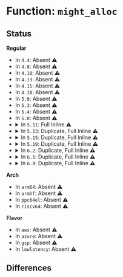 # Function: <code>might_alloc</code>

## Status
<b>Regular</b>
<ul>
<li>
In <code>4.4</code>: Absent ⚠️
</li>
<li>
In <code>4.8</code>: Absent ⚠️
</li>
<li>
In <code>4.10</code>: Absent ⚠️
</li>
<li>
In <code>4.13</code>: Absent ⚠️
</li>
<li>
In <code>4.15</code>: Absent ⚠️
</li>
<li>
In <code>4.18</code>: Absent ⚠️
</li>
<li>
In <code>5.0</code>: Absent ⚠️
</li>
<li>
In <code>5.3</code>: Absent ⚠️
</li>
<li>
In <code>5.4</code>: Absent ⚠️
</li>
<li>
In <code>5.8</code>: Absent ⚠️
</li>
<li>
<details>
<summary>In <code>5.11</code>: Full Inline ⚠️</summary>

**Collision:** Unique Static

**Inline:** Full

**Transformation:** False

**Instances:**

```
In mm/slub.c (ffffffff812e3bd6)
Location: include/linux/sched/mm.h:192
Inline: True
```
</details>
</li>
<li>
<details>
<summary>In <code>5.13</code>: Duplicate, Full Inline ⚠️</summary>

**Collision:** Static Duplication

**Inline:** Full

**Transformation:** False

**Instances:**

```
In mm/backing-dev.c (ffffffff81287bb5)
Location: include/linux/sched/mm.h:196
Inline: True
Inline callers:
  - mm/backing-dev.c:wb_get_create
```
```
In mm/dmapool.c (ffffffff812d5675)
Location: include/linux/sched/mm.h:196
Inline: True
Inline callers:
  - mm/dmapool.c:dma_pool_alloc
```
```
In mm/slub.c (ffffffff812eb4a6)
Location: include/linux/sched/mm.h:196
Inline: True
```
</details>
</li>
<li>
<details>
<summary>In <code>5.15</code>: Duplicate, Full Inline ⚠️</summary>

**Collision:** Static Duplication

**Inline:** Full

**Transformation:** False

**Instances:**

```
In mm/backing-dev.c (ffffffff812c7355)
Location: include/linux/sched/mm.h:196
Inline: True
Inline callers:
  - mm/backing-dev.c:wb_get_create
```
```
In mm/dmapool.c (ffffffff8131b495)
Location: include/linux/sched/mm.h:196
Inline: True
Inline callers:
  - mm/dmapool.c:dma_pool_alloc
```
```
In mm/slub.c (ffffffff81338bf0)
Location: include/linux/sched/mm.h:196
Inline: True
Inline callers:
  - mm/slub.c:__kmalloc_node_track_caller
  - mm/slub.c:__kmalloc_track_caller
  - mm/slub.c:__kmalloc_node
  - mm/slub.c:__kmalloc
  - mm/slub.c:kmem_cache_alloc_bulk
  - mm/slub.c:kmem_cache_alloc_node_trace
  - mm/slub.c:kmem_cache_alloc_node
  - mm/slub.c:kmem_cache_alloc_trace
  - mm/slub.c:kmem_cache_alloc
```
</details>
</li>
<li>
<details>
<summary>In <code>5.19</code>: Duplicate, Full Inline ⚠️</summary>

**Collision:** Static Duplication

**Inline:** Full

**Transformation:** False

**Instances:**

```
In mm/backing-dev.c (ffffffff81323ff5)
Location: include/linux/sched/mm.h:269
Inline: True
Inline callers:
  - mm/backing-dev.c:wb_get_create
```
```
In mm/dmapool.c (ffffffff81386c95)
Location: include/linux/sched/mm.h:269
Inline: True
Inline callers:
  - mm/dmapool.c:dma_pool_alloc
```
```
In mm/slub.c (ffffffff813aa7c2)
Location: include/linux/sched/mm.h:269
Inline: True
Inline callers:
  - mm/slub.c:__kmalloc_node_track_caller
  - mm/slub.c:__kmalloc_track_caller
  - mm/slub.c:__kmalloc_node
  - mm/slub.c:__kmalloc
  - mm/slub.c:kmem_cache_alloc_bulk
  - mm/slub.c:kmem_cache_alloc_node_trace
  - mm/slub.c:kmem_cache_alloc_node
  - mm/slub.c:kmem_cache_alloc_trace
  - mm/slub.c:kmem_cache_alloc
```
</details>
</li>
<li>
<details>
<summary>In <code>6.2</code>: Duplicate, Full Inline ⚠️</summary>

**Collision:** Static Duplication

**Inline:** Full

**Transformation:** False

**Instances:**

```
In arch/x86/kernel/cpu/sgx/encl.c (ffffffff81090bb8)
Location: include/linux/sched/mm.h:269
Inline: True
Inline callers:
  - arch/x86/kernel/cpu/sgx/encl.c:sgx_encl_eaug_page
```
```
In arch/x86/kernel/cpu/sgx/ioctl.c (ffffffff81092961)
Location: include/linux/sched/mm.h:269
Inline: True
Inline callers:
  - arch/x86/kernel/cpu/sgx/ioctl.c:sgx_encl_add_page
```
```
In kernel/irq/msi.c (ffffffff811a4181)
Location: include/linux/sched/mm.h:269
Inline: True
Inline callers:
  - kernel/irq/msi.c:msi_insert_desc
  - kernel/irq/msi.c:msi_insert_desc
```
```
In mm/mempool.c (ffffffff81360fc5)
Location: include/linux/sched/mm.h:269
Inline: True
Inline callers:
  - mm/mempool.c:mempool_alloc
```
```
In mm/shmem.c (0)
Location: include/linux/sched/mm.h:269
Inline: True
```
```
In mm/backing-dev.c (ffffffff813988c5)
Location: include/linux/sched/mm.h:269
Inline: True
Inline callers:
  - mm/backing-dev.c:wb_get_create
```
```
In mm/vmalloc.c (ffffffff813e0194)
Location: include/linux/sched/mm.h:269
Inline: True
```
```
In mm/page_alloc.c (ffffffff813ec8ca)
Location: include/linux/sched/mm.h:269
Inline: True
Inline callers:
  - mm/page_alloc.c:__alloc_pages
  - mm/page_alloc.c:__alloc_pages_bulk
```
```
In mm/dmapool.c (ffffffff81404b65)
Location: include/linux/sched/mm.h:269
Inline: True
Inline callers:
  - mm/dmapool.c:dma_pool_alloc
```
```
In mm/slub.c (ffffffff8142cc19)
Location: include/linux/sched/mm.h:269
Inline: True
Inline callers:
  - mm/slub.c:kmem_cache_alloc_bulk
  - mm/slub.c:kmem_cache_alloc_node
  - mm/slub.c:__kmem_cache_alloc_node
  - mm/slub.c:kmem_cache_alloc
```
```
In block/blk-mq.c (ffffffff81740d18)
Location: include/linux/sched/mm.h:269
Inline: True
Inline callers:
  - block/blk-mq.c:blk_mq_init_hctx
```
```
In block/genhd.c (ffffffff817528a5)
Location: include/linux/sched/mm.h:269
Inline: True
Inline callers:
  - block/genhd.c:__alloc_disk_node
```
```
In block/partitions/core.c (ffffffff817547e8)
Location: include/linux/sched/mm.h:269
Inline: True
Inline callers:
  - block/partitions/core.c:add_partition
```
```
In io_uring/io_uring.c (ffffffff8178c3cf)
Location: include/linux/sched/mm.h:269
Inline: True
Inline callers:
  - io_uring/io_uring.c:__io_uring_register
```
```
In drivers/pci/doe.c (ffffffff819205b8)
Location: include/linux/sched/mm.h:269
Inline: True
Inline callers:
  - drivers/pci/doe.c:pcim_doe_create_mb
```
```
In drivers/iommu/intel/iommu.c (0)
Location: include/linux/sched/mm.h:269
Inline: True
```
```
In drivers/iommu/intel/svm.c (0)
Location: include/linux/sched/mm.h:269
Inline: True
```
```
In drivers/iommu/iommu.c (ffffffff81acf34d)
Location: include/linux/sched/mm.h:269
Inline: True
Inline callers:
  - drivers/iommu/iommu.c:iommu_attach_device_pasid
```
```
In drivers/iommu/ioasid.c (0)
Location: include/linux/sched/mm.h:269
Inline: True
```
```
In drivers/base/memory.c (ffffffff81b1602d)
Location: include/linux/sched/mm.h:269
Inline: True
Inline callers:
  - drivers/base/memory.c:memory_group_register
```
```
In drivers/dax/super.c (ffffffff81b65a82)
Location: include/linux/sched/mm.h:269
Inline: True
Inline callers:
  - drivers/dax/super.c:dax_add_host
```
```
In drivers/dma-buf/dma-heap.c (ffffffff81b6f954)
Location: include/linux/sched/mm.h:269
Inline: True
Inline callers:
  - drivers/dma-buf/dma-heap.c:dma_heap_add
```
```
In drivers/opp/core.c (ffffffff81d29bb6)
Location: include/linux/sched/mm.h:269
Inline: True
Inline callers:
  - drivers/opp/core.c:dev_pm_opp_set_config
```
```
In net/core/devlink.c (ffffffff81e2f486)
Location: include/linux/sched/mm.h:269
Inline: True
Inline callers:
  - net/core/devlink.c:devlink_region_snapshot_id_get
  - net/core/devlink.c:devl_port_register
  - net/core/devlink.c:devlink_alloc_ns
  - net/core/devlink.c:devlink_nl_cmd_region_new
```
</details>
</li>
<li>
<details>
<summary>In <code>6.5</code>: Duplicate, Full Inline ⚠️</summary>

**Collision:** Static Duplication

**Inline:** Full

**Transformation:** False

**Instances:**

```
In arch/x86/kernel/cpu/sgx/encl.c (ffffffff81093ae8)
Location: include/linux/sched/mm.h:301
Inline: True
Inline callers:
  - arch/x86/kernel/cpu/sgx/encl.c:sgx_encl_eaug_page
```
```
In arch/x86/kernel/cpu/sgx/ioctl.c (ffffffff81095894)
Location: include/linux/sched/mm.h:301
Inline: True
Inline callers:
  - arch/x86/kernel/cpu/sgx/ioctl.c:sgx_encl_add_page
```
```
In kernel/irq/msi.c (ffffffff811b63f7)
Location: include/linux/sched/mm.h:301
Inline: True
Inline callers:
  - kernel/irq/msi.c:msi_insert_desc
  - kernel/irq/msi.c:msi_insert_desc
```
```
In mm/mempool.c (ffffffff81393385)
Location: include/linux/sched/mm.h:301
Inline: True
Inline callers:
  - mm/mempool.c:mempool_alloc
```
```
In mm/shmem.c (0)
Location: include/linux/sched/mm.h:301
Inline: True
```
```
In mm/backing-dev.c (ffffffff813cb825)
Location: include/linux/sched/mm.h:301
Inline: True
Inline callers:
  - mm/backing-dev.c:wb_get_create
```
```
In mm/vmalloc.c (ffffffff81414f48)
Location: include/linux/sched/mm.h:301
Inline: True
```
```
In mm/page_alloc.c (ffffffff8142183c)
Location: include/linux/sched/mm.h:301
Inline: True
Inline callers:
  - mm/page_alloc.c:__alloc_pages
  - mm/page_alloc.c:__alloc_pages_bulk
```
```
In mm/dmapool.c (ffffffff814380e5)
Location: include/linux/sched/mm.h:301
Inline: True
Inline callers:
  - mm/dmapool.c:dma_pool_alloc
```
```
In mm/slub.c (ffffffff81462229)
Location: include/linux/sched/mm.h:301
Inline: True
Inline callers:
  - mm/slub.c:kmem_cache_alloc_bulk
  - mm/slub.c:kmem_cache_alloc_node
  - mm/slub.c:__kmem_cache_alloc_node
  - mm/slub.c:kmem_cache_alloc
```
```
In block/blk-mq.c (ffffffff8177cfd8)
Location: include/linux/sched/mm.h:301
Inline: True
Inline callers:
  - block/blk-mq.c:blk_mq_init_hctx
```
```
In block/genhd.c (ffffffff8178ea65)
Location: include/linux/sched/mm.h:301
Inline: True
Inline callers:
  - block/genhd.c:__alloc_disk_node
```
```
In block/partitions/core.c (ffffffff817908ea)
Location: include/linux/sched/mm.h:301
Inline: True
Inline callers:
  - block/partitions/core.c:add_partition
```
```
In io_uring/io_uring.c (ffffffff817cd5e3)
Location: include/linux/sched/mm.h:301
Inline: True
Inline callers:
  - io_uring/io_uring.c:__io_uring_register
```
```
In drivers/pci/doe.c (ffffffff81963e3e)
Location: include/linux/sched/mm.h:301
Inline: True
Inline callers:
  - drivers/pci/doe.c:pci_doe_init
  - drivers/pci/doe.c:pci_doe_create_mb
```
```
In drivers/iommu/intel/iommu.c (0)
Location: include/linux/sched/mm.h:301
Inline: True
```
```
In drivers/iommu/intel/svm.c (0)
Location: include/linux/sched/mm.h:301
Inline: True
```
```
In drivers/iommu/iommu.c (ffffffff81b1dfdd)
Location: include/linux/sched/mm.h:301
Inline: True
Inline callers:
  - drivers/iommu/iommu.c:iommu_attach_device_pasid
```
```
In drivers/base/memory.c (ffffffff81b64d9d)
Location: include/linux/sched/mm.h:301
Inline: True
Inline callers:
  - drivers/base/memory.c:memory_group_register
```
```
In drivers/dax/super.c (ffffffff81bb90a2)
Location: include/linux/sched/mm.h:301
Inline: True
Inline callers:
  - drivers/dax/super.c:dax_add_host
```
```
In drivers/dma-buf/dma-heap.c (ffffffff81bc3284)
Location: include/linux/sched/mm.h:301
Inline: True
Inline callers:
  - drivers/dma-buf/dma-heap.c:dma_heap_add
```
```
In drivers/opp/core.c (ffffffff81d92dcd)
Location: include/linux/sched/mm.h:301
Inline: True
Inline callers:
  - drivers/opp/core.c:dev_pm_opp_set_config
```
```
In net/sched/cls_api.c (ffffffff81eb66e0)
Location: include/linux/sched/mm.h:301
Inline: True
Inline callers:
  - net/sched/cls_api.c:tcf_exts_init_ex
```
```
In net/devlink/leftover.c (ffffffff82032f76)
Location: include/linux/sched/mm.h:301
Inline: True
Inline callers:
  - net/devlink/leftover.c:devlink_region_snapshot_id_get
  - net/devlink/leftover.c:devl_params_register
  - net/devlink/leftover.c:devl_port_register_with_ops
  - net/devlink/leftover.c:devlink_nl_cmd_region_new
```
```
In net/devlink/core.c (ffffffff82041f6d)
Location: include/linux/sched/mm.h:301
Inline: True
Inline callers:
  - net/devlink/core.c:devlink_alloc_ns
```
</details>
</li>
<li>
<details>
<summary>In <code>6.8</code>: Duplicate, Full Inline ⚠️</summary>

**Collision:** Static Duplication

**Inline:** Full

**Transformation:** False

**Instances:**

```
In arch/x86/kernel/cpu/sgx/encl.c (ffffffff8109afa0)
Location: include/linux/sched/mm.h:301
Inline: True
Inline callers:
  - arch/x86/kernel/cpu/sgx/encl.c:sgx_encl_eaug_page
```
```
In arch/x86/kernel/cpu/sgx/ioctl.c (ffffffff8109cdd4)
Location: include/linux/sched/mm.h:301
Inline: True
Inline callers:
  - arch/x86/kernel/cpu/sgx/ioctl.c:sgx_encl_add_page
```
```
In kernel/irq/msi.c (ffffffff811c62a7)
Location: include/linux/sched/mm.h:301
Inline: True
Inline callers:
  - kernel/irq/msi.c:msi_insert_desc
  - kernel/irq/msi.c:msi_insert_desc
```
```
In mm/mempool.c (ffffffff813bd035)
Location: include/linux/sched/mm.h:301
Inline: True
Inline callers:
  - mm/mempool.c:mempool_alloc
```
```
In mm/shmem.c (0)
Location: include/linux/sched/mm.h:301
Inline: True
```
```
In mm/backing-dev.c (ffffffff813f6175)
Location: include/linux/sched/mm.h:301
Inline: True
Inline callers:
  - mm/backing-dev.c:wb_get_create
```
```
In mm/vmalloc.c (ffffffff81441a17)
Location: include/linux/sched/mm.h:301
Inline: True
```
```
In mm/page_alloc.c (ffffffff8144e66c)
Location: include/linux/sched/mm.h:301
Inline: True
Inline callers:
  - mm/page_alloc.c:__alloc_pages
  - mm/page_alloc.c:__alloc_pages_bulk
```
```
In mm/slub.c (ffffffff8145e747)
Location: include/linux/sched/mm.h:301
Inline: True
Inline callers:
  - mm/slub.c:kmem_cache_alloc_bulk
  - mm/slub.c:kmalloc_node_trace
  - mm/slub.c:kmalloc_trace
  - mm/slub.c:__kmalloc_node_track_caller
  - mm/slub.c:__kmalloc
  - mm/slub.c:__kmalloc_node
  - mm/slub.c:kmem_cache_alloc_node
  - mm/slub.c:kmem_cache_alloc_lru
  - mm/slub.c:kmem_cache_alloc
```
```
In mm/dmapool.c (ffffffff81471a45)
Location: include/linux/sched/mm.h:301
Inline: True
Inline callers:
  - mm/dmapool.c:dma_pool_alloc
```
```
In fs/libfs.c (ffffffff8152369c)
Location: include/linux/sched/mm.h:301
Inline: True
Inline callers:
  - fs/libfs.c:simple_offset_add
```
```
In fs/buffer.c (ffffffff81541546)
Location: include/linux/sched/mm.h:301
Inline: True
Inline callers:
  - fs/buffer.c:__bread_gfp
```
```
In block/blk-mq.c (ffffffff817bf368)
Location: include/linux/sched/mm.h:301
Inline: True
Inline callers:
  - block/blk-mq.c:blk_mq_init_hctx
```
```
In block/genhd.c (ffffffff817d1354)
Location: include/linux/sched/mm.h:301
Inline: True
Inline callers:
  - block/genhd.c:__alloc_disk_node
```
```
In block/partitions/core.c (ffffffff817d4154)
Location: include/linux/sched/mm.h:301
Inline: True
Inline callers:
  - block/partitions/core.c:add_partition
```
```
In io_uring/register.c (ffffffff8182bbb0)
Location: include/linux/sched/mm.h:301
Inline: True
Inline callers:
  - io_uring/register.c:__io_uring_register
```
```
In drivers/pci/doe.c (ffffffff819ad4ee)
Location: include/linux/sched/mm.h:301
Inline: True
Inline callers:
  - drivers/pci/doe.c:pci_doe_init
  - drivers/pci/doe.c:pci_doe_create_mb
```
```
In drivers/iommu/intel/iommu.c (0)
Location: include/linux/sched/mm.h:301
Inline: True
```
```
In drivers/iommu/intel/svm.c (0)
Location: include/linux/sched/mm.h:301
Inline: True
```
```
In drivers/iommu/iommu.c (ffffffff81b73f8a)
Location: include/linux/sched/mm.h:301
Inline: True
Inline callers:
  - drivers/iommu/iommu.c:iommu_attach_device_pasid
```
```
In drivers/base/memory.c (ffffffff81bb8afc)
Location: include/linux/sched/mm.h:301
Inline: True
Inline callers:
  - drivers/base/memory.c:memory_group_register
```
```
In drivers/dax/super.c (ffffffff81c0d702)
Location: include/linux/sched/mm.h:301
Inline: True
Inline callers:
  - drivers/dax/super.c:dax_add_host
```
```
In drivers/dma-buf/dma-heap.c (ffffffff81c17a23)
Location: include/linux/sched/mm.h:301
Inline: True
Inline callers:
  - drivers/dma-buf/dma-heap.c:dma_heap_add
```
```
In drivers/opp/core.c (ffffffff81e4a747)
Location: include/linux/sched/mm.h:301
Inline: True
Inline callers:
  - drivers/opp/core.c:dev_pm_opp_set_config
```
```
In drivers/dpll/dpll_core.c (ffffffff81eb6bd6)
Location: include/linux/sched/mm.h:301
Inline: True
Inline callers:
  - drivers/dpll/dpll_core.c:dpll_pin_get
  - drivers/dpll/dpll_core.c:dpll_device_get
  - drivers/dpll/dpll_core.c:dpll_xa_ref_dpll_add
  - drivers/dpll/dpll_core.c:dpll_xa_ref_pin_add
```
```
In net/core/dev.c (ffffffff81ef6ec1)
Location: include/linux/sched/mm.h:301
Inline: True
Inline callers:
  - net/core/dev.c:__dev_change_net_namespace
  - net/core/dev.c:__dev_change_net_namespace
```
```
In net/core/page_pool_user.c (ffffffff81f460cb)
Location: include/linux/sched/mm.h:301
Inline: True
Inline callers:
  - net/core/page_pool_user.c:page_pool_list
```
```
In net/sched/cls_api.c (ffffffff81f794fe)
Location: include/linux/sched/mm.h:301
Inline: True
Inline callers:
  - net/sched/cls_api.c:tcf_exts_init_ex
  - net/sched/cls_api.c:tcf_block_get_ext
```
```
In net/netlink/genetlink.c (ffffffff81f8fdb0)
Location: include/linux/sched/mm.h:301
Inline: True
Inline callers:
  - net/netlink/genetlink.c:genl_sk_priv_get
```
```
In net/devlink/core.c (ffffffff820fea8d)
Location: include/linux/sched/mm.h:301
Inline: True
Inline callers:
  - net/devlink/core.c:devlink_alloc_ns
  - net/devlink/core.c:devlink_rel_nested_in_add
```
```
In net/devlink/dev.c (ffffffff821021a7)
Location: include/linux/sched/mm.h:301
Inline: True
Inline callers:
  - net/devlink/dev.c:devl_nested_devlink_set
```
```
In net/devlink/port.c (ffffffff82107238)
Location: include/linux/sched/mm.h:301
Inline: True
Inline callers:
  - net/devlink/port.c:devl_port_register_with_ops
```
```
In net/devlink/param.c (ffffffff8210eb63)
Location: include/linux/sched/mm.h:301
Inline: True
Inline callers:
  - net/devlink/param.c:devl_params_register
```
```
In net/devlink/region.c (ffffffff8210f566)
Location: include/linux/sched/mm.h:301
Inline: True
Inline callers:
  - net/devlink/region.c:devlink_region_snapshot_id_get
  - net/devlink/region.c:devlink_nl_region_new_doit
```
</details>
</li>
</ul>
<b>Arch</b>
<ul>
<li>
In <code>arm64</code>: Absent ⚠️
</li>
<li>
In <code>armhf</code>: Absent ⚠️
</li>
<li>
In <code>ppc64el</code>: Absent ⚠️
</li>
<li>
In <code>riscv64</code>: Absent ⚠️
</li>
</ul>
<b>Flavor</b>
<ul>
<li>
In <code>aws</code>: Absent ⚠️
</li>
<li>
In <code>azure</code>: Absent ⚠️
</li>
<li>
In <code>gcp</code>: Absent ⚠️
</li>
<li>
In <code>lowlatency</code>: Absent ⚠️
</li>
</ul>

## Differences
